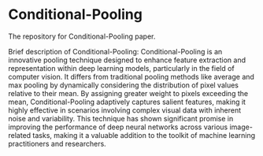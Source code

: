 # Conditional-Pooling
The repository for Conditional-Pooling paper.

Brief description of Conditional-Pooling: Conditional-Pooling is an innovative pooling technique designed to enhance feature extraction and representation within deep learning models, particularly in the field of computer vision. It differs from traditional pooling methods like average and max pooling by dynamically considering the distribution of pixel values relative to their mean. By assigning greater weight to pixels exceeding the mean, Conditional-Pooling adaptively captures salient features, making it highly effective in scenarios involving complex visual data with inherent noise and variability. This technique has shown significant promise in improving the performance of deep neural networks across various image-related tasks, making it a valuable addition to the toolkit of machine learning practitioners and researchers.
